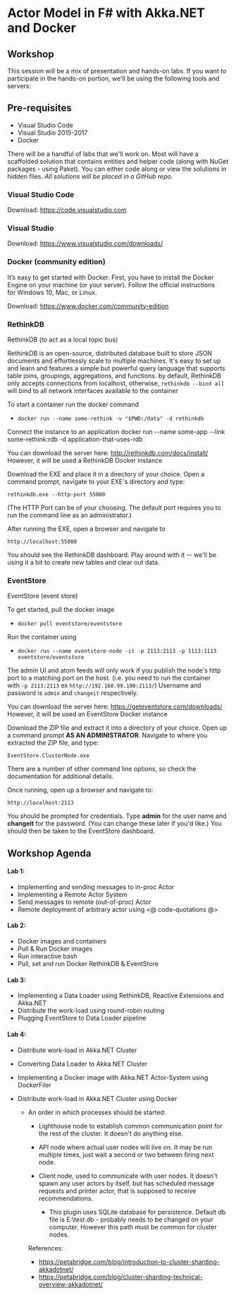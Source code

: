 # Actor Model in F# with Akka.NET and Docker
## Workshop

This session will be a mix of presentation and hands-on labs.  If you want to participate in the hands-on portion, we'll be using the following tools and servers:

## Pre-requisites
  - Visual Studio Code
  - Visual Studio 2015-2017
  - Docker 

There will be a handful of labs that we'll work on.  Most will have a scaffolded solution that contains entities and helper code (along with NuGet packages - using Paket).  You can either code along or view the solutions in hidden files.  _All solutions will be placed in a GitHub repo_.


### Visual Studio Code
Download: https://code.visualstudio.com

### Visual Studio 
Download: https://www.visualstudio.com/downloads/

### Docker (community edition)
It’s easy to get started with Docker. First, you have to install the Docker Engine on your machine (or your server). Follow the official instructions for Windows 10, Mac, or Linux.

Download: https://www.docker.com/community-edition

### RethinkDB
RethinkDB (to act as a local topic bus)

RethinkDB is an open-source, distributed database built to store JSON documents and effortlessly scale to multiple machines. It's easy to set up and learn and features a simple but powerful query language that supports table joins, groupings, aggregations, and functions.
by default, RethinkDB only accepts connections from localhost, otherwise, `rethinkdb --bind all` will bind to all network interfaces available to the container 

To start a container run the docker command  
- `docker run --name some-rethink -v "$PWD:/data" -d rethinkdb`

Connect the instance to an application
docker run --name some-app --link some-rethink:rdb -d application-that-uses-rdb

You can download the server here: http://rethinkdb.com/docs/install/
However, it will be used a RethinkDB Docker instance

Download the EXE and place it in a directory of your choice.
Open a command prompt, navigate to your EXE's directory and type:

    rethinkdb.exe --http-port 55000
(The HTTP Port can be of your choosing.  The default port requires you to run the command line as an administrator.)

After running the EXE, open a browser and navigate to

    http://localhost:55000
You should see the RethinkDB dashboard.  Play around with it -- we'll be using it a bit to create new tables and clear out data.


### EventStore
EventStore (event store)
  
To get started, pull the docker image
- `docker pull eventstore/eventstore`

Run the container using 
- `docker run --name eventstore-node -it -p 2113:2113 -p 1113:1113 eventstore/eventstore`

The admin UI and atom feeds will only work if you publish the node's http port to a matching port on the host. (i.e. you need to run the container with `-p 2113:2113` ex `http://192.168.99.100:2113/`)
Username and password is `admin` and `changeit` respectively.

You can download the server here: https://geteventstore.com/downloads/
However, it will be used an EventStore Docker instance

Download the ZIP file and extract it into a directory of your choice.
Open up a command prompt **AS AN ADMINISTRATOR**.
Navigate to where you extracted the ZIP file, and type:

    EventStore.ClusterNode.exe
There are a number of other command line options, so check the documentation for additional details.

Once running, open up a browser and navigate to:

    http://localhost:2113
You should be prompted for credentials.  Type **admin** for the user name and **changeit** for the password.  (You can change these later if you'd like.)
You should then be taken to the EventStore dashboard.


## Workshop Agenda
####	Lab 1:
- Implementing and sending messages to in-proc Actor
- Implementing a Remote Actor System
- Send messages to remote (out-of-proc) Actor 
- Remote deployment of arbitrary actor using <@ code-quotations @>

####	Lab 2:
- Docker images and containers
- Pull & Run Docker images
- Run interactive bash
- Pull, set and run Docker RethinkDB & EventStore

####	Lab 3:
- Implementing a Data Loader using RethinkDB, Reactive Extensions and Akka.NET
- Distribute the work-load using round-robin routing
- Plugging EventStore to Data Loader pipeline

####	Lab 4:
- Distribute work-load in Akka.NET Cluster 
- Converting Data Loader to Akka.NET Cluster
- Implementing a Docker image with Akka.NET Actor-System using DockerFiler
- Distribute work-load in Akka.NET Cluster using Docker

	*	An order in which processes should be started:

		- Lighthouse node to establish common communication point for the rest of the cluster. It doesn't do anything else.
		- API node where actual user nodes will live on. It may be run multiple times, just wait a second or two between firing next node.
		- Client node, used to communicate with user nodes. It doesn't spawn any user actors by itself, but has scheduled message requests and printer actor, that is supposed to receive recommendations.

			- This plugin uses SQLite database for persistence. Default db file is E:\\test.db - probably needs to be changed on your computer. However this path must be common for cluster nodes.

		References:

		- https://petabridge.com/blog/introduction-to-cluster-sharding-akkadotnet/
		- https://petabridge.com/blog/cluster-sharding-technical-overview-akkadotnet/


